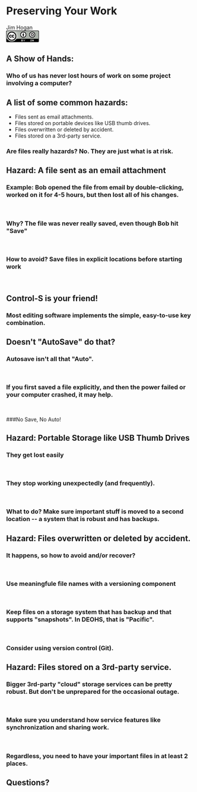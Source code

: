 # Preserving Your Work
Jim Hogan  
![CC BY-SA 4.0](../images/cc_by-sa_4.png)  



## A Show of Hands:

### Who of us has **never** lost hours of work on some project involving a computer?

## A list of some common hazards:

* Files sent as email attachments.
* Files stored on portable devices like USB thumb drives.
* Files overwritten or deleted by accident.
* Files stored on a 3rd-party service.

### Are files really hazards?  No.  They are just what is at risk.

## Hazard: A file sent as an email attachment

### Example: Bob opened the file from email by double-clicking, worked on it for 4-5 hours, but then lost all of his changes.
<br>

### Why? The file was never **really** saved, even though Bob hit "Save"
<br>

### How to avoid? **Save files in explicit locations before starting work**
<br>

## Control-S is your friend!

### Most editing software implements the simple, easy-to-use key combination.

## Doesn't "AutoSave" do that?

### Autosave isn't all that "Auto".
<br>

### If you first saved a file explicitly, and then the power failed or your computer crashed, it may help.
<br>

###No Save, No Auto!

## Hazard: Portable Storage like USB Thumb Drives

### They get lost easily
<br>

### They stop working unexpectedly (and frequently).
<br>

### What to do? Make sure important stuff is moved to a second location -- a system that is robust and has backups.

## Hazard:  Files overwritten or deleted by accident.

### It happens, so how to avoid and/or recover?
<br>

### Use meaningfule file names with a versioning component
<br>

### Keep files on a storage system that has backup and that supports "snapshots".  In DEOHS, that is "Pacific".
<br>

### Consider using version control (Git).

## Hazard: Files stored on a 3rd-party service.

### Bigger 3rd-party "cloud" storage services can be pretty robust. But don't be unprepared for the occasional outage.
<br>

### Make sure you understand how service features like synchronization and sharing work.
<br>

### Regardless, you need to have your important files in at least 2 places.

## Questions?




